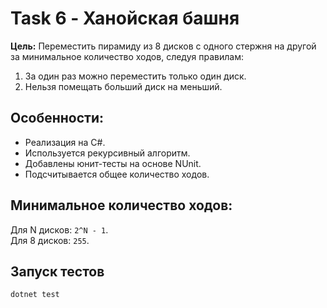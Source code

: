 ﻿# Task 6 - Ханойская башня

**Цель:** Переместить пирамиду из 8 дисков с одного стержня на другой за минимальное количество ходов, следуя правилам:

1. За один раз можно переместить только один диск.
2. Нельзя помещать больший диск на меньший.

## Особенности:
- Реализация на C#.
- Используется рекурсивный алгоритм.
- Добавлены юнит-тесты на основе NUnit.
- Подсчитывается общее количество ходов.

## Минимальное количество ходов:
Для N дисков: `2^N - 1`.  
Для 8 дисков: `255`.

## Запуск тестов
```bash
dotnet test
